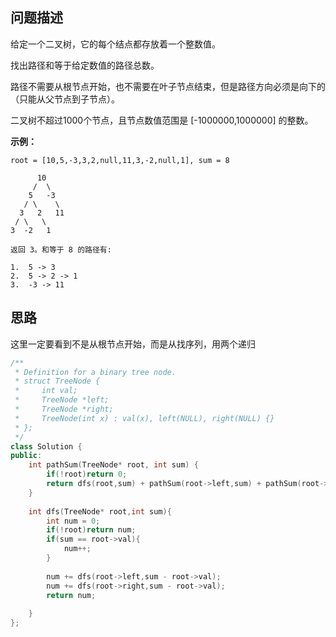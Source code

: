 ## 问题描述

给定一个二叉树，它的每个结点都存放着一个整数值。

找出路径和等于给定数值的路径总数。

路径不需要从根节点开始，也不需要在叶子节点结束，但是路径方向必须是向下的（只能从父节点到子节点）。

二叉树不超过1000个节点，且节点数值范围是 [-1000000,1000000] 的整数。

**示例：**

```
root = [10,5,-3,3,2,null,11,3,-2,null,1], sum = 8

      10
     /  \
    5   -3
   / \    \
  3   2   11
 / \   \
3  -2   1

返回 3。和等于 8 的路径有:

1.  5 -> 3
2.  5 -> 2 -> 1
3.  -3 -> 11
```



## 思路

这里一定要看到不是从根节点开始，而是从找序列，用两个递归

```CPP
/**
 * Definition for a binary tree node.
 * struct TreeNode {
 *     int val;
 *     TreeNode *left;
 *     TreeNode *right;
 *     TreeNode(int x) : val(x), left(NULL), right(NULL) {}
 * };
 */
class Solution {
public:
    int pathSum(TreeNode* root, int sum) {
        if(!root)return 0;
        return dfs(root,sum) + pathSum(root->left,sum) + pathSum(root->right,sum);
    }
    
    int dfs(TreeNode* root,int sum){
        int num = 0;
        if(!root)return num;
        if(sum == root->val){
            num++;
        }
        
        num += dfs(root->left,sum - root->val);
        num += dfs(root->right,sum - root->val);
        return num;
        
    }
};
```


